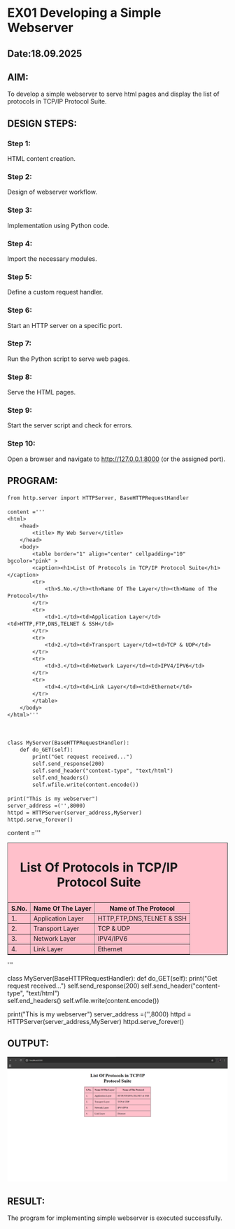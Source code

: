 # EX01 Developing a Simple Webserver
## Date:18.09.2025

## AIM:
To develop a simple webserver to serve html pages and display the list of protocols in TCP/IP Protocol Suite.

## DESIGN STEPS:
### Step 1: 
HTML content creation.

### Step 2:
Design of webserver workflow.

### Step 3:
Implementation using Python code.

### Step 4:
Import the necessary modules.

### Step 5:
Define a custom request handler.

### Step 6:
Start an HTTP server on a specific port.

### Step 7:
Run the Python script to serve web pages.

### Step 8:
Serve the HTML pages.

### Step 9:
Start the server script and check for errors.

### Step 10:
Open a browser and navigate to http://127.0.0.1:8000 (or the assigned port).

## PROGRAM:
```
from http.server import HTTPServer, BaseHTTPRequestHandler

content ='''
<html>
    <head>
        <title> My Web Server</title>
    </head>
    <body>
        <table border="1" align="center" cellpadding="10" bgcolor="pink" >
        <caption><h1>List Of Protocols in TCP/IP Protocol Suite</h1></caption>
        <tr>
            <th>S.No.</th><th>Name Of The Layer</th><th>Name of The Protocol</th>
        </tr>
        <tr>
            <td>1.</td><td>Application Layer</td><td>HTTP,FTP,DNS,TELNET & SSH</td>
        </tr>
        <tr>
            <td>2.</td><td>Transport Layer</td><td>TCP & UDP</td>
        </tr>
        <tr>
            <td>3.</td><td>Network Layer</td><td>IPV4/IPV6</td>
        </tr>
        <tr>
            <td>4.</td><td>Link Layer</td><td>Ethernet</td>
        </tr>
        </table>
    </body>
</html>'''



class MyServer(BaseHTTPRequestHandler):
    def do_GET(self):
        print("Get request received...")
        self.send_response(200) 
        self.send_header("content-type", "text/html")       
        self.end_headers()
        self.wfile.write(content.encode())

print("This is my webserver") 
server_address =('',8000)
httpd = HTTPServer(server_address,MyServer)
httpd.serve_forever()
```

content ='''
<html>
    <head>
        <title> My Web Server</title>
    </head>
    <body>
        <table border="1" align="center" cellpadding="10" bgcolor="pink" >
        <caption><h1>List Of Protocols in TCP/IP Protocol Suite</h1></caption>
        <tr>
            <th>S.No.</th><th>Name Of The Layer</th><th>Name of The Protocol</th>
        </tr>
        <tr>
            <td>1.</td><td>Application Layer</td><td>HTTP,FTP,DNS,TELNET & SSH</td>
        </tr>
        <tr>
            <td>2.</td><td>Transport Layer</td><td>TCP & UDP</td>
        </tr>
        <tr>
            <td>3.</td><td>Network Layer</td><td>IPV4/IPV6</td>
        </tr>
        <tr>
            <td>4.</td><td>Link Layer</td><td>Ethernet</td>
        </tr>
        </table>
    </body>
</html>'''



class MyServer(BaseHTTPRequestHandler):
    def do_GET(self):
        print("Get request received...")
        self.send_response(200) 
        self.send_header("content-type", "text/html")       
        self.end_headers()
        self.wfile.write(content.encode())

print("This is my webserver") 
server_address =('',8000)
httpd = HTTPServer(server_address,MyServer)
httpd.serve_forever()

## OUTPUT:
![alt text](<Screenshot 2025-09-18 112020.png>)
## RESULT:
The program for implementing simple webserver is executed successfully.
